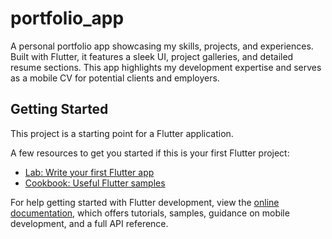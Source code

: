 # portfolio_app

A personal portfolio app showcasing my skills, projects, and experiences. Built with Flutter, it features a sleek UI, project galleries, and detailed resume sections. This app highlights my development expertise and serves as a mobile CV for potential clients and employers.

## Getting Started

This project is a starting point for a Flutter application.

A few resources to get you started if this is your first Flutter project:

- [Lab: Write your first Flutter app](https://docs.flutter.dev/get-started/codelab)
- [Cookbook: Useful Flutter samples](https://docs.flutter.dev/cookbook)

For help getting started with Flutter development, view the
[online documentation](https://docs.flutter.dev/), which offers tutorials,
samples, guidance on mobile development, and a full API reference.
